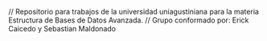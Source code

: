 // Repositorio para trabajos de la universidad uniagustiniana para la materia Estructura de Bases de Datos Avanzada.
// Grupo conformado por: Erick Caicedo y Sebastian Maldonado
